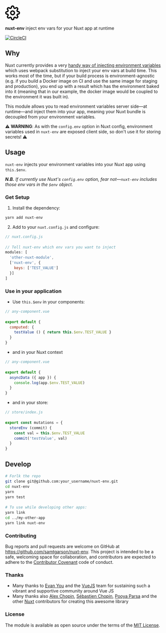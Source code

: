 ![nuxt-env](https://raw.githubusercontent.com/feathericons/feather/master/icons/settings.svg?sanitize=true)

**nuxt-env** inject env vars for your Nuxt app at runtime

[![CircleCI](https://circleci.com/gh/samtgarson/nuxt-env.svg?style=svg)](https://circleci.com/gh/samtgarson/nuxt-env)

## Why

Nuxt currently provides a very [handy way of injecting environment variables](https://nuxtjs.org/api/configuration-env) which uses webpack substitution to inject your env vars at build time. This works most of the time, but if your build process is environment-agnostic (e.g. if you build a Docker image on CI and use the same image for staging and production), you end up with a result which has the environment baked into it (meaning that in our example, the docker image would be coupled to the environment it was built in).

This module allows you to read environment variables server side—at runtime—and inject them into your app, meaning your Nuxt bundle is decoupled from your environment variables.

⚠️ **WARNING**: As with the `config.env` option in Nuxt config, environment variables used in `nuxt-env` are exposed client side, so don't use it for storing secrets! ⚠️ 

## Usage

`nuxt-env` injects your environment variables into your Nuxt app using `this.$env`.

_**N.B.** If currently use Nuxt's `config.env` option, fear not—`nuxt-env` includes those env vars in the `$env` object._

### Get Setup

1. Install the dependency:
```bash
yarn add nuxt-env
```

2. Add to your `nuxt.config.js` and configure:
```js
// nuxt.config.js

// Tell nuxt-env which env vars you want to inject
modules: [
  'other-nuxt-module',
  ['nuxt-env', {
    keys: ['TEST_VALUE']
  }]
]
```


### Use in your application

- Use `this.$env` in your components:
```js
// any-component.vue

export default {
  computed: {
    testValue () { return this.$env.TEST_VALUE }
  }
}
```

- and in your Nuxt context
```js
// any-component.vue

export default {
  asyncData ({ app }) {
    console.log(app.$env.TEST_VALUE)
  }
}
```

- and in your store:
```js
// store/index.js

export const mutations = {
  storeEnv (commit) {
    const val = this.$env.TEST_VALUE
    commit('testValue', val)
  }
}
```


## Develop

```bash
# Forlk the repo
git clone git@github.com:your_username/nuxt-env.git
cd nuxt-env
yarn
yarn test

# To use while developing other apps:
yarn link
cd ../my-other-app
yarn link nuxt-env
```

### Contributing

Bug reports and pull requests are welcome on GitHub at https://github.com/samtgarson/nuxt-env. This project is intended to be a safe, welcoming space for collaboration, and contributors are expected to adhere to the [Contributor Covenant](http://contributor-covenant.org) code of conduct.

### Thanks

- Many thanks to [Evan You](https://github.com/yyx990803) and the [VueJS](https://github.com/vuejs) team for sustaining such a vibrant and supportive community around Vue JS
- Many thanks also [Alex Chopin](https://github.com/alexchopin), [Sébastien Chopin](https://github.com/Atinux), [Pooya Parsa](https://github.com/pi0) and the other [Nuxt](https://github.com/nuxt) contributors for creating this awesome library

### License

The module is available as open source under the terms of the [MIT License](http://opensource.org/licenses/MIT).
